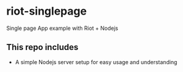 # riot-singlepage
Single page App example with Riot + Nodejs
## This repo includes
* A simple Nodejs server setup for easy usage and understanding

